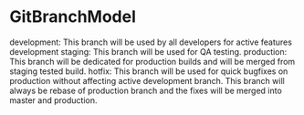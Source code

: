 # GitBranchModel
development: This branch will be used by all developers for active features development
staging: This branch will be used for QA testing.
production: This branch will be dedicated for production builds and will be merged from staging tested build. 
hotfix: This branch will be used for quick bugfixes on production without affecting active development branch. This branch will always be rebase of production branch and the fixes will be merged into master and production.

